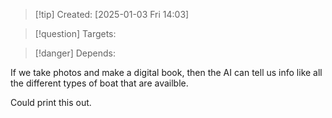 
>[!tip] Created: [2025-01-03 Fri 14:03]

>[!question] Targets: 

>[!danger] Depends: 

If we take photos and make a digital book, then the AI can tell us info like all the different types of boat that are availble.

Could print this out.
